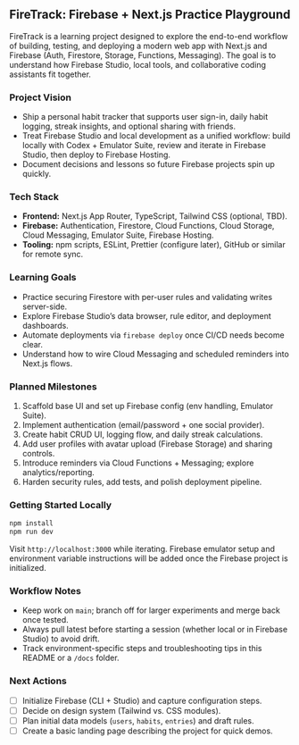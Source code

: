 ## FireTrack: Firebase + Next.js Practice Playground

FireTrack is a learning project designed to explore the end-to-end workflow of building, testing, and deploying a modern web app with Next.js and Firebase (Auth, Firestore, Storage, Functions, Messaging). The goal is to understand how Firebase Studio, local tools, and collaborative coding assistants fit together.

### Project Vision
- Ship a personal habit tracker that supports user sign-in, daily habit logging, streak insights, and optional sharing with friends.
- Treat Firebase Studio and local development as a unified workflow: build locally with Codex + Emulator Suite, review and iterate in Firebase Studio, then deploy to Firebase Hosting.
- Document decisions and lessons so future Firebase projects spin up quickly.

### Tech Stack
- **Frontend:** Next.js App Router, TypeScript, Tailwind CSS (optional, TBD).
- **Firebase:** Authentication, Firestore, Cloud Functions, Cloud Storage, Cloud Messaging, Emulator Suite, Firebase Hosting.
- **Tooling:** npm scripts, ESLint, Prettier (configure later), GitHub or similar for remote sync.

### Learning Goals
- Practice securing Firestore with per-user rules and validating writes server-side.
- Explore Firebase Studio’s data browser, rule editor, and deployment dashboards.
- Automate deployments via `firebase deploy` once CI/CD needs become clear.
- Understand how to wire Cloud Messaging and scheduled reminders into Next.js flows.

### Planned Milestones
1. Scaffold base UI and set up Firebase config (env handling, Emulator Suite).
2. Implement authentication (email/password + one social provider).
3. Create habit CRUD UI, logging flow, and daily streak calculations.
4. Add user profiles with avatar upload (Firebase Storage) and sharing controls.
5. Introduce reminders via Cloud Functions + Messaging; explore analytics/reporting.
6. Harden security rules, add tests, and polish deployment pipeline.

### Getting Started Locally
```bash
npm install
npm run dev
```
Visit `http://localhost:3000` while iterating. Firebase emulator setup and environment variable instructions will be added once the Firebase project is initialized.

### Workflow Notes
- Keep work on `main`; branch off for larger experiments and merge back once tested.
- Always pull latest before starting a session (whether local or in Firebase Studio) to avoid drift.
- Track environment-specific steps and troubleshooting tips in this README or a `/docs` folder.

### Next Actions
- [ ] Initialize Firebase (CLI + Studio) and capture configuration steps.
- [ ] Decide on design system (Tailwind vs. CSS modules).
- [ ] Plan initial data models (`users`, `habits`, `entries`) and draft rules.
- [ ] Create a basic landing page describing the project for quick demos.
